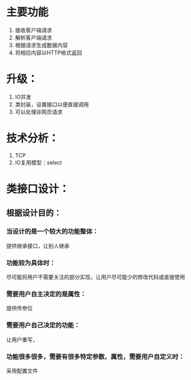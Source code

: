 # 主要功能

1. 接收客户端请求
2. 解析客户端请求
3. 根据请求生成数据内容
4. 将相应内容以HTTP格式返回


# 升级：

1. IO并发
2. 类封装，设置接口以便直接调用
3. 可以处理非网页请求


# 技术分析：

1. TCP
2. IO复用模型：select


# 类接口设计：

## 根据设计目的：

### 当设计的是一个较大的功能整体：

提供继承接口，让别人继承

### 功能较为具体时：

尽可能将用户不需要关注的部分实现，让用户尽可能少的修改代码或直接使用

### 需要用户自主决定的是属性：
提供传参位

### 需要用户自己决定的功能：
让用户重写，


### 功能很多很多，需要有很多特定参数、属性，需要用户自定义时：
采用配置文件

